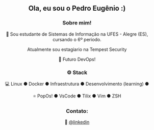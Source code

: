 <div align="center">
<h2>Ola, eu sou o Pedro Eugênio :)</h2>

<h3>  Sobre mim!</h3>

  🙋 Sou estudante de Sistemas de Informação na UFES - Alegre (ES), cursando o 6º periodo.
  
  Atualmente sou estagiario na Tempest Security
  
  💼 Futuro DevOps!

<h3>⚙️ Stack</h3>

  💻 Linux ● Docker ● Infraestrutura ●  Desenvolvimento (learning) ●  
  
  ⭐ PopOs! ● VsCode ● Tilix ● Vim ● ZSH

<h3>Contato:</h3>

  🐧 [@linkedin](https://www.linkedin.com/in/opedroeugenio/)
